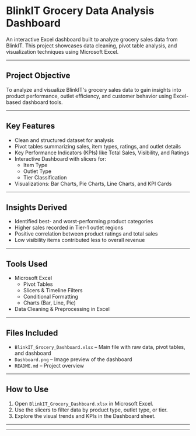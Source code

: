 #  BlinkIT Grocery Data Analysis Dashboard

An interactive Excel dashboard built to analyze grocery sales data from BlinkIT. This project showcases data cleaning, pivot table analysis, and visualization techniques using Microsoft Excel.

---

##  Project Objective

To analyze and visualize BlinkIT's grocery sales data to gain insights into product performance, outlet efficiency, and customer behavior using Excel-based dashboard tools.

---

##  Key Features

-  Clean and structured dataset for analysis
-  Pivot tables summarizing sales, item types, ratings, and outlet details
-  Key Performance Indicators (KPIs) like Total Sales, Visibility, and Ratings
- Interactive Dashboard with slicers for:
  - Item Type
  - Outlet Type
  - Tier Classification
-  Visualizations: Bar Charts, Pie Charts, Line Charts, and KPI Cards

---

##  Insights Derived

-  Identified best- and worst-performing product categories
-  Higher sales recorded in Tier-1 outlet regions
- Positive correlation between product ratings and total sales
- Low visibility items contributed less to overall revenue

---

##  Tools Used

- Microsoft Excel
  - Pivot Tables
  - Slicers & Timeline Filters
  - Conditional Formatting
  - Charts (Bar, Line, Pie)
- Data Cleaning & Preprocessing in Excel

---

##  Files Included

- `BlinkIT_Grocery_Dashboard.xlsx` – Main file with raw data, pivot tables, and dashboard
- `Dashboard.png` – Image preview of the dashboard
- `README.md` – Project overview

---


##  How to Use

1. Open `BlinkIT_Grocery_Dashboard.xlsx` in Microsoft Excel.
2. Use the slicers to filter data by product type, outlet type, or tier.
3. Explore the visual trends and KPIs in the Dashboard sheet.

---



---



